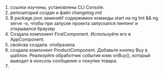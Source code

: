 1. ссылки изучены, установлены CLI Console. 
2. репозиторий создан и файл changelog.md
3. В package.json замениkf содержимое команды start на ng lint && ng serve -o, чтобы при запуске проекта запускался линтинг и открывался браузер
4. Создала компонент FirstComponent. Используйте его в AppComponent.
5. свойсва создала. отобразила.
6. создала компонент ProductComponent. Добавьте кнопку Buy в шаблон. Реализуйте обработчик события клик onBuy(),
который выводит в консоль сообщение о покупке товара.
7. 